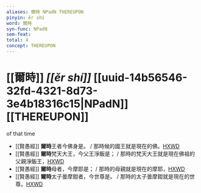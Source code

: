 ```yaml
---
aliases: 爾時 NPadN THEREUPON
pinyin: ěr shí
word: 爾時
syn-func: NPadN
sem-feat: 
total: 4
concept: THEREUPON 
---
```

# [[爾時]] *[[ěr shí]]*  [[uuid-14b56546-32fd-4321-8d73-3e4b18316c15|NPadN]] [[THEREUPON]]
of that time
 - [[賢愚經]] **爾時**王者今佛身是。 / 那時候的國王就是現在的佛。[HXWD](https://hxwd.org/textview.html?location=KR6b0059_T_001-0349b.47)
 - [[賢愚經]] **爾時**梵天大王，今父王淨飯是； / 那時的梵天大王就是現在佛祖的父親淨飯王，[HXWD](https://hxwd.org/textview.html?location=KR6b0059_T_001-0351b.15)
 - [[賢愚經]] **爾時**母者，今摩耶是； / 那時的母親就是現在的摩耶，[HXWD](https://hxwd.org/textview.html?location=KR6b0059_T_001-0351b.16)
 - [[賢愚經]] **爾時**太子曇摩鉗者，今世尊是。 / 那時的太子曇摩鉗就是現在的世尊。[HXWD](https://hxwd.org/textview.html?location=KR6b0059_T_001-0351b.17)